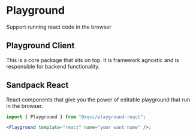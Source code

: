 # Playground

Support running react code in the browser

## Playground Client

This is a core package that sits on top. It is framework agnostic and is responsible for backend functionality.

## Sandpack React

React components that give you the power of editable playground that run in the browser.

```jsx
import { Playground } from "@xqcc/playground-react";

<Playground template="react" name="your want name" />;
```
